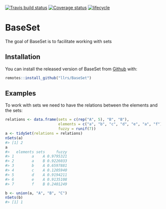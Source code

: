 
<!-- README.md is generated from README.Rmd. Please edit that file -->
[![Travis build status](https://travis-ci.org/llrs/BaseSet.svg?branch=master)](https://travis-ci.org/llrs/BaseSet) [![Coverage status](https://codecov.io/gh/llrs/BaseSet/branch/master/graph/badge.svg)](https://codecov.io/github/llrs/BaseSet?branch=master) [![lifecycle](https://img.shields.io/badge/lifecycle-experimental-orange.svg)](https://www.tidyverse.org/lifecycle/#experimental)

BaseSet
=======

The goal of BaseSet is to facilitate working with sets

Installation
------------

You can install the released version of BaseSet from [Github](https://github.com/llrs/BaseSet) with:

``` r
remotes::install_github("llrs/BaseSet")
```

Examples
--------

To work with sets we need to have the relations between the elements and the sets:

``` r
relations <- data.frame(sets = c(rep("A", 5), "B", "B"), 
                        elements = c("a", "b", "c", "d", "e", "a", "f"),
                        fuzzy = runif(7))
a <- tidySet(relations = relations)
nSets(a)
#> [1] 2
a
#>   elements sets     fuzzy
#> 1        a    A 0.9795321
#> 2        a    B 0.9226033
#> 3        b    A 0.6597881
#> 4        c    A 0.1205940
#> 5        d    A 0.9194211
#> 6        e    A 0.9135108
#> 7        f    B 0.2401249
```

``` r
b <- union(a, "A", "B", "C")
nSets(b)
#> [1] 1
```
